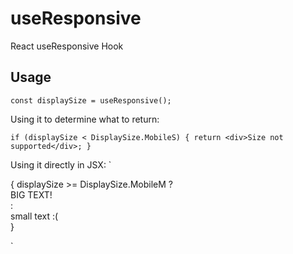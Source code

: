 # useResponsive
React useResponsive Hook

## Usage

`const displaySize = useResponsive();`

Using it to determine what to return:

`if (displaySize < DisplaySize.MobileS) {
  return <div>Size not supported</div>;
}`

Using it directly in JSX:
`<div>
  { displaySize >= DisplaySize.MobileM
    ? <div>BIG TEXT!</div>
    : <div>small text :( </div>
  }
</div>`
